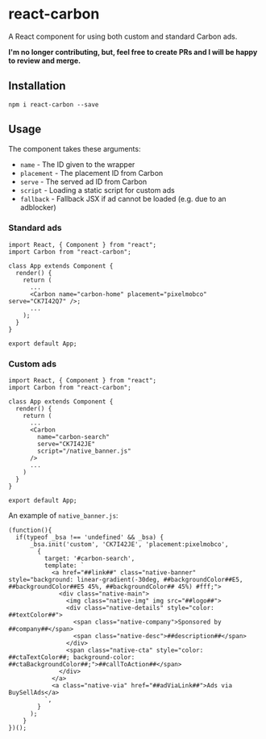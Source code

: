 # react-carbon
A React component for using both custom and standard Carbon ads.

**I'm no longer contributing, but, feel free to create PRs and I will be happy to review and merge.**

## Installation

`npm i react-carbon --save`

## Usage

The component takes these arguments:

- `name` - The ID given to the wrapper
- `placement` - The placement ID from Carbon
- `serve` - The served ad ID from Carbon
- `script` - Loading a static script for custom ads
- `fallback` - Fallback JSX if ad cannot be loaded (e.g. due to an adblocker)

### Standard ads

```
import React, { Component } from "react";
import Carbon from "react-carbon";

class App extends Component {
  render() {
    return (
      ...
      <Carbon name="carbon-home" placement="pixelmobco" serve="CK7I42Q7" />;
      ...
    );
  }
}

export default App;
```

### Custom ads

```
import React, { Component } from "react";
import Carbon from "react-carbon";

class App extends Component {
  render() {
    return (
      ...
      <Carbon
        name="carbon-search"
        serve="CK7I42JE"
        script="/native_banner.js"
      />
      ...
    )
  }
}

export default App;
```

An example of `native_banner.js`:

```
(function(){  
  if(typeof _bsa !== 'undefined' && _bsa) {
      _bsa.init('custom', 'CK7I42JE', 'placement:pixelmobco',
        {
          target: '#carbon-search',
          template: `
            <a href="##link##" class="native-banner" style="background: linear-gradient(-30deg, ##backgroundColor##E5, ##backgroundColor##E5 45%, ##backgroundColor## 45%) #fff;">
              <div class="native-main">
                <img class="native-img" img src="##logo##">
                <div class="native-details" style="color: ##textColor##">
                  <span class="native-company">Sponsored by ##company##</span>
                  <span class="native-desc">##description##</span>
                </div>
                <span class="native-cta" style="color: ##ctaTextColor##; background-color: ##ctaBackgroundColor##;">##callToAction##</span>
              </div>
            </a>
            <a class="native-via" href="##adViaLink##">Ads via BuySellAds</a>
          `,
        }
      );
    }
})();
```
